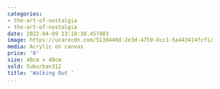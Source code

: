 ```yaml
---
categories:
- the-art-of-nostalgia
- the-art-of-nostalgia
date: 2022-04-09 13:18:38.457483
image: https://ucarecdn.com/513d449d-2e3d-4759-8cc1-5a443414fcf1/
media: Acrylic on canvas
price: '0'
size: 40cm x 40cm
sold: Suburban312
title: 'Walking Out '
...
```

